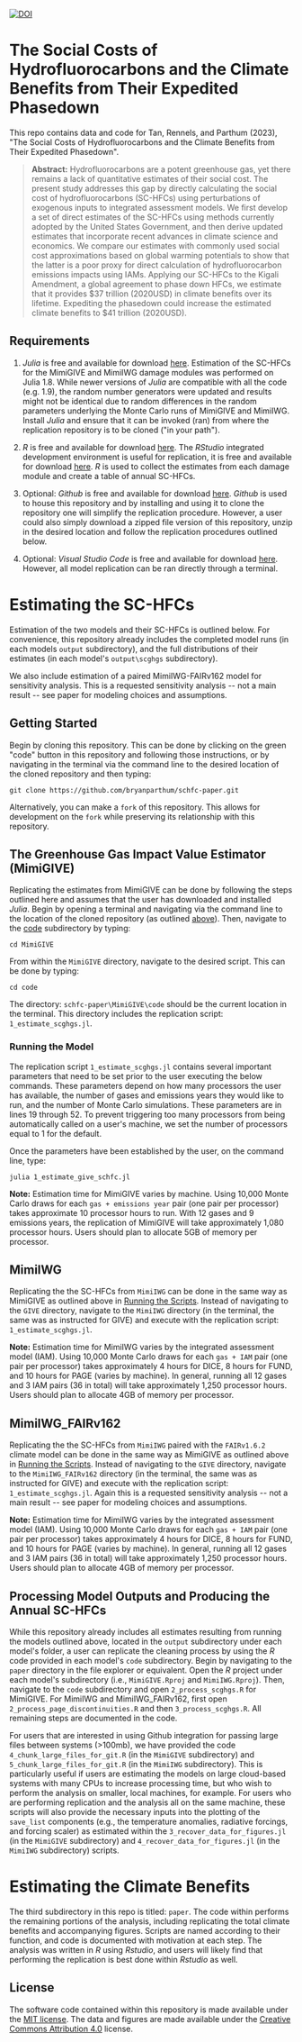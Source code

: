 [![DOI](https://zenodo.org/badge/612332289.svg)](https://zenodo.org/doi/10.5281/zenodo.10081240)

# The Social Costs of Hydrofluorocarbons and the Climate Benefits from Their Expedited Phasedown

This repo contains data and code for Tan, Rennels, and Parthum (2023), "The Social Costs of Hydrofluorocarbons and the Climate Benefits from Their Expedited Phasedown". 

> **Abstract:** 
> Hydrofluorocarbons are a potent greenhouse gas, yet there remains a lack of quantitative estimates of their social cost. The present study addresses this gap by directly calculating the social cost of hydrofluorocarbons (SC-HFCs) using perturbations of exogenous inputs to integrated assessment models. We first develop a set of direct estimates of the SC-HFCs using methods currently adopted by the United States Government, and then derive updated estimates that incorporate recent advances in climate science and economics. We compare our estimates with commonly used social cost approximations based on global warming potentials to show that the latter is a poor proxy for direct calculation of hydrofluorocarbon emissions impacts using IAMs. Applying our SC-HFCs to the Kigali Amendment, a global agreement to phase down HFCs, we estimate that it provides $37 trillion (2020USD) in climate benefits over its lifetime. Expediting the phasedown could increase the estimated climate benefits to $41 trillion (2020USD).

## Requirements
1. *Julia* is free and available for download [here](https://julialang.org/). Estimation of the SC-HFCs for the MimiGIVE and MimiIWG damage modules was performed on Julia 1.8. While newer versions of *Julia* are compatible with all the code (e.g. 1.9), the random number generators were updated and results might not be identical due to random differences in the random parameters underlying the Monte Carlo runs of MimiGIVE and MimiIWG. Install *Julia* and ensure that it can be invoked (ran) from where the replication repository is to be cloned ("in your path"). 

2. *R* is free and available for download [here](https://www.r-project.org/). The *RStudio* integrated development environment is useful for replication, it is free and available for download [here](https://www.rstudio.com/products/rstudio/). *R* is used to collect the estimates from each damage module and create a table of annual SC-HFCs. 

3. Optional: *Github* is free and available for download [here](https://github.com/git-guides/install-git). *Github* is used to house this repository and by installing and using it to clone the repository one will simplify the replication procedure. However, a user could also simply download a zipped file version of this repository, unzip in the desired location and follow the replication procedures outlined below.

4. Optional: *Visual Studio Code* is free and available for download [here](https://code.visualstudio.com/). However, all model replication can be ran directly through a terminal. 

# Estimating the SC-HFCs
Estimation of the two models and their SC-HFCs is outlined below. For convenience, this repository already includes the completed model runs (in each models `output` subdirectory), and the full distributions of their estimates (in each model's `output\scghgs` subdirectory).

We also include estimation of a paired MimiIWG-FAIRv162 model for sensitivity analysis. This is a requested sensitivity analysis -- not a main result -- see paper for modeling choices and assumptions.

## Getting Started
Begin by cloning this repository. This can be done by clicking on the green "code" button in this repository and following those instructions, or by navigating in the terminal via the command line to the desired location of the cloned repository and then typing: 

```
git clone https://github.com/bryanparthum/schfc-paper.git
```

Alternatively, you can make a `fork` of this repository. This allows for development on the `fork` while preserving its relationship with this repository.

## The Greenhouse Gas Impact Value Estimator (MimiGIVE)
Replicating the estimates from MimiGIVE can be done by following the steps outlined here and assumes that the user has downloaded and installed *Julia*. Begin by opening a terminal and navigating via the command line to the location of the cloned repository (as outlined [above](#getting-started)). Then, navigate to the [code](MimiGIVE/code) subdirectory by typing:

```
cd MimiGIVE
```

From within the `MimiGIVE` directory, navigate to the desired script. This can be done by typing:

```
cd code 
```

The directory: `schfc-paper\MimiGIVE\code` should be the current location in the terminal. This directory includes the replication script: `1_estimate_scghgs.jl`. 

### Running the Model
The replication script `1_estimate_scghgs.jl` contains several important parameters that need to be set prior to the user executing the below commands. These parameters depend on how many processors the user has available, the number of gases and emissions years they would like to run, and the number of Monte Carlo simulations. These parameters are in lines 19 through 52. To prevent triggering too many processors from being automatically called on a user's machine, we set the number of processors equal to 1 for the default.

Once the parameters have been established by the user, on the command line, type: 

```
julia 1_estimate_give_schfc.jl
```

**Note:** Estimation time for MimiGIVE varies by machine. Using 10,000 Monte Carlo draws for each `gas + emissions year` pair (one pair per processor) takes approximate 10 processor hours to run. With 12 gases and 9 emissions years, the replication of MimiGIVE will take approximately 1,080 processor hours. Users should plan to allocate 5GB of memory per processor. 

## MimiIWG 
Replicating the the SC-HFCs from `MimiIWG` can be done in the same way as MimiGIVE as outlined above in [Running the Scripts](#running-the-scripts). Instead of navigating to the `GIVE` directory, navigate to the `MimiIWG` directory (in the terminal, the same was as instructed for GIVE) and execute with the replication script: `1_estimate_scghgs.jl`. 

**Note:** Estimation time for MimiIWG varies by the integrated assessment model (IAM). Using 10,000 Monte Carlo draws for each `gas + IAM` pair (one pair per processor) takes approximately 4 hours for DICE, 8 hours for FUND, and 10 hours for PAGE (varies by machine).  In general, running all 12 gases and 3 IAM pairs (36 in total) will take approximately 1,250 processor hours. Users should plan to allocate 4GB of memory per processor. 

## MimiIWG_FAIRv162
Replicating the the SC-HFCs from `MimiIWG` paired with the `FAIRv1.6.2` climate model can be done in the same way as MimiGIVE as outlined above in [Running the Scripts](#running-the-scripts). Instead of navigating to the `GIVE` directory, navigate to the `MimiIWG_FAIRv162` directory (in the terminal, the same was as instructed for GIVE) and execute with the replication script: `1_estimate_scghgs.jl`. Again this is a requested sensitivity analysis -- not a main result -- see paper for modeling choices and assumptions.

**Note:** Estimation time for MimiIWG varies by the integrated assessment model (IAM). Using 10,000 Monte Carlo draws for each `gas + IAM` pair (one pair per processor) takes approximately 4 hours for DICE, 8 hours for FUND, and 10 hours for PAGE (varies by machine).  In general, running all 12 gases and 3 IAM pairs (36 in total) will take approximately 1,250 processor hours. Users should plan to allocate 4GB of memory per processor. 

## Processing Model Outputs and Producing the Annual SC-HFCs
While this repository already includes all estimates resulting from running the models outlined above, located in the `output` subdirectory under each model's folder, a user can replicate the cleaning process by using the *R* code provided in each model's `code` subdirectory. Begin by navigating to the `paper` directory in the file explorer or equivalent. Open the *R* project under each model's subdirectory (i.e., `MimiGIVE.Rproj` and `MimiIWG.Rproj`). Then, navigate to the `code` subdirectory and open `2_process_scghgs.R` for MimiGIVE. For MimiIWG and MimiIWG_FAIRv162, first open `2_process_page_discontinuities.R` and then `3_process_scghgs.R`. All remaining steps are documented in the code. 

For users that are interested in using Github integration for passing large files between systems (>100mb), we have provided the code `4_chunk_large_files_for_git.R` (in the `MimiGIVE` subdirectory) and `5_chunk_large_files_for_git.R` (in the `MimiIWG` subdirectory). This is particularly useful if users are estimating the models on large cloud-based systems with many CPUs to increase processing time, but who wish to perform the analysis on smaller, local machines, for example. For users who are performing replication and the analysis all on the same machine, these scripts will also provide the necessary inputs into the plotting of the `save_list` components (e.g., the temperature anomalies, radiative forcings, and forcing scaler) as estimated within the `3_recover_data_for_figures.jl` (in the `MimiGIVE` subdirectory) and `4_recover_data_for_figures.jl` (in the `MimiIWG` subdirectory) scripts.

# Estimating the Climate Benefits
The third subdirectory in this repo is titled: `paper`. The code within performs the remaining portions of the analysis, including replicating the total climate benefits and accompanying figures. Scripts are named according to their function, and code is documented with motivation at each step. The analysis was written in *R* using *Rstudio*, and users will likely find that performing the replication is best done within *Rstudio* as well. 

## License
The software code contained within this repository is made available under the [MIT license](http://opensource.org/licenses/mit-license.php). The data and figures are made available under the [Creative Commons Attribution 4.0](https://creativecommons.org/licenses/by/4.0/) license.
